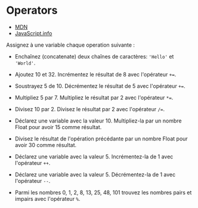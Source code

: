 # Operators

+ [MDN](https://developer.mozilla.org/en-US/docs/Web/JavaScript/Reference/Operators/Arithmetic_Operators)
+ [JavaScript.info](https://javascript.info/operators)

Assignez à une variable chaque operation suivante :

+ Enchaînez (concatenate) deux chaînes de caractères: `'Hello'` et `'World'`.
+ Ajoutez 10 et 32. Incrémentez le résultat de 8 avec l'opérateur `+=`.
+ Soustrayez 5 de 10. Décrémentez le résultat de 5 avec l'opérateur `+=`.
+ Multipliez 5 par 7. Multipliez le résultat par 2 avec l'opérateur `*=`.
+ Divisez 10 par 2. Divisez le résultat par 2 avec l'opérateur `/=`.

+ Déclarez une variable avec la valeur 10. Multipliez-la par un nombre Float pour avoir 15 comme résultat. 
+ Divisez le résultat de l'opération précédante par un nombre Float pour avoir 30 comme résultat.

+ Déclarez une variable avec la valeur 5. Incrémentez-la de 1 avec l'opérateur `++`.
+ Déclarez une variable avec la valeur 5. Décrémentez-la de 1 avec l'opérateur `--`.

+ Parmi les nombres 0, 1, 2, 8, 13, 25, 48, 101 trouvez les nombres pairs et impairs avec l'opérateur `%`.
